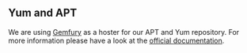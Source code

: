 ## Yum and APT

We are using [Gemfury](https://gemfury.com/) as a hoster for our APT and Yum repository. For more information please have a look at the [official documentation](https://gemfury.com/help).
